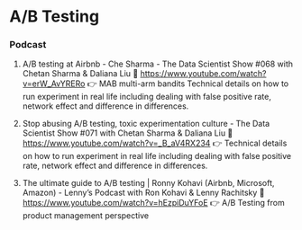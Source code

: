 # A/B Testing
### Podcast 
1. A/B testing at Airbnb - Che Sharma - The Data Scientist Show #068 with Chetan Sharma & Daliana Liu
🔗 https://www.youtube.com/watch?v=erW_AvYRERo
👉 MAB multi-arm bandits Technical details on how to run experiment in real life including dealing with false positive rate, network effect and difference in differences.

2. Stop abusing A/B testing, toxic experimentation culture  - The Data Scientist Show #071 with Chetan Sharma & Daliana Liu
🔗 https://www.youtube.com/watch?v=_B_aV4RX234 
👉 Technical details on how to run experiment in real life including dealing with false positive rate, network effect and difference in differences.


3. The ultimate guide to A/B testing | Ronny Kohavi (Airbnb, Microsoft, Amazon) - Lenny’s Podcast with Ron Kohavi & Lenny Rachitsky 
🔗 https://www.youtube.com/watch?v=hEzpiDuYFoE
👉 A/B Testing from product management perspective
